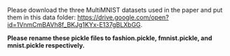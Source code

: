 Please download the three MultiMNIST datasets used in the paper and put them in this data folder: https://drive.google.com/open?id=1VnmCmBAVh8f_BKJg1KYx-E137gBLXbGG. 

**Please rename these pickle files to fashion.pickle, fmnist.pickle, and mnist.pickle respectively.**
